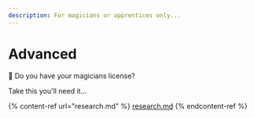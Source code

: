 ```yaml
---
description: For magicians or apprentices only...
---
```


# Advanced

🧙 Do you have your magicians license? 

Take this you'll need it...

{% content-ref url="research.md" %}
[research.md](research.md)
{% endcontent-ref %}

